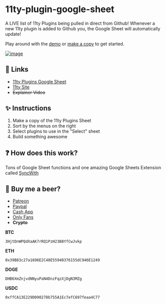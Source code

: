 # 11ty-plugin-google-sheet
A LIVE list of 11ty Plugins being pulled in direct from Github! Whenever a new 11ty plugin is added to Github you, the Google Sheet will automatically update!

Play around with the [demo](https://rebrand.ly/11ty-plugins) or [make a copy](https://docs.google.com/spreadsheets/d/14OmzOjKxXxvl_5kMsPbn2hZziXPQEVaGVro_ctUmu7Q/copy) to get started.

[![image](https://user-images.githubusercontent.com/7369575/142451722-6118ae63-b646-4682-b643-75ef726c0cc3.png)](https://rebrand.ly/11ty-plugins)


## 🚀 Links
- [11ty Plugins Google Sheet](https://docs.google.com/spreadsheets/d/14OmzOjKxXxvl_5kMsPbn2hZziXPQEVaGVro_ctUmu7Q)
- [11ty Site](https://www.11ty.dev/)
- ~~Explainer Video~~
## ✨ Instructions
1. Make a copy of the 11ty Plugins Sheet
2. Sort by the menus on the right
3. Select plugins to use in the "Select" sheet
4. Build something awesome

## ❓ How does this work?
Tons of Google Sheet functions and one amazing Google Sheets Extension called [SyncWith](https://syncwith.com/) 

## 🍺 Buy me a beer?
- [Patreon](https://www.patreon.com/oneezy)	
- [Paypal](https://www.paypal.me/oneezy)
- [Cash App](https://cash.app/$oneeezy)
- [Only Fans](https://www.youtube.com/watch?v=QtBDL8EiNZo)
- **Crypto**

**BTC**
```
3HjtDnWPQdXaAK7rRQ1PzH23B8YfCwJvkp
```
**ETH** 
```
0x39B83c27a1696E2C48E55940376155dC946E1249
```
**DOGE** 
```
DHB6XmZnjvdNNyuPaN4DnzFqzXjDgN3MZg
```
**USDC** 
```
0xffCA13E229D090278b755A1Ec7efC697feaa4C77
```